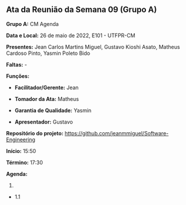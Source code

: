 ## Ata da Reunião da Semana 09 (Grupo A)

**Grupo A:** CM Agenda 

**Data e Local:** 26 de maio de 2022, E101 - UTFPR-CM 

**Presentes:** Jean Carlos Martins Miguel, Gustavo Kioshi Asato, Matheus Cardoso Pinto, Yasmin Poleto Bido

**Faltas:** -

**Funções:**

- **Facilitador/Gerente:** Jean

- **Tomador da Ata:** Matheus

- **Garantia de Qualidade:** Yasmin

- **Apresentador:** Gustavo

**Repositório do projeto:** https://github.com/jeanmmiguel/Software-Engineering

**Início:** 15:50

**Término:** 17:30

**Agenda:**

1. 

- 1.1 
